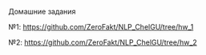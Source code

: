 Домашние задания

№1: https://github.com/ZeroFakt/NLP_ChelGU/tree/hw_1

№2: https://github.com/ZeroFakt/NLP_ChelGU/tree/hw_2
